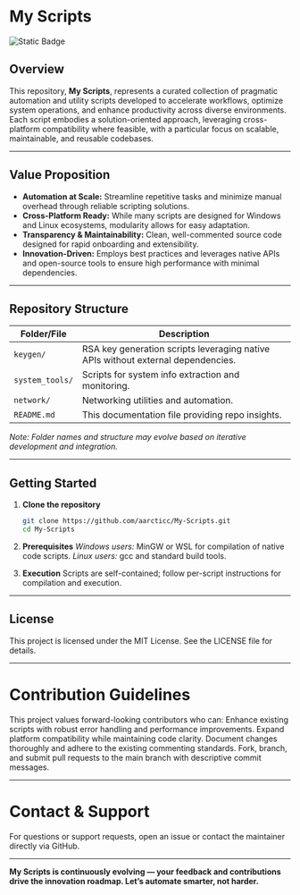 # My Scripts

![Static Badge](https://img.shields.io/badge/MIT-%20green?label=LICENSE&link=https%3A%2F%2Fgithub.com%2Faarcticc%2FMy-Scripts%2Fblob%2Fmain%2FLICENSE)

## Overview

This repository, **My Scripts**, represents a curated collection of pragmatic automation and utility scripts developed to accelerate workflows, optimize system operations, and enhance productivity across diverse environments. Each script embodies a solution-oriented approach, leveraging cross-platform compatibility where feasible, with a particular focus on scalable, maintainable, and reusable codebases.

---

## Value Proposition

- **Automation at Scale:** Streamline repetitive tasks and minimize manual overhead through reliable scripting solutions.
- **Cross-Platform Ready:** While many scripts are designed for Windows and Linux ecosystems, modularity allows for easy adaptation.
- **Transparency & Maintainability:** Clean, well-commented source code designed for rapid onboarding and extensibility.
- **Innovation-Driven:** Employs best practices and leverages native APIs and open-source tools to ensure high performance with minimal dependencies.

---

## Repository Structure

| Folder/File         | Description                                      |
|---------------------|------------------------------------------------|
| `keygen/`           | RSA key generation scripts leveraging native APIs without external dependencies. |
| `system_tools/`     | Scripts for system info extraction and monitoring. |
| `network/`           | Networking utilities and automation.            |
| `README.md`          | This documentation file providing repo insights.|

*Note: Folder names and structure may evolve based on iterative development and integration.*

---

## Getting Started

1. **Clone the repository**

   ```bash
   git clone https://github.com/aarcticc/My-Scripts.git
   cd My-Scripts

2. **Prerequisites**
   *Windows users:* MinGW or WSL for compilation of native code scripts.
   *Linux users:* gcc and standard build tools.

3. **Execution**
   Scripts are self-contained; follow per-script instructions for compilation and execution.

---

## License

This project is licensed under the MIT License.
See the LICENSE file for details.

---

# Contribution Guidelines

This project values forward-looking contributors who can:
Enhance existing scripts with robust error handling and performance improvements.
Expand platform compatibility while maintaining code clarity.
Document changes thoroughly and adhere to the existing commenting standards.
Fork, branch, and submit pull requests to the main branch with descriptive commit messages.

---

# Contact & Support

For questions or support requests, open an issue or contact the maintainer directly via GitHub.

---

**My Scripts is continuously evolving — your feedback and contributions drive the innovation roadmap.
Let’s automate smarter, not harder.**




